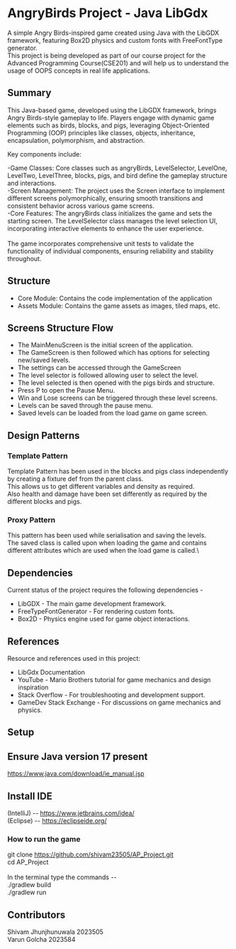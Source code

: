 # AngryBirds Project - Java LibGdx

A simple Angry Birds-inspired game created using Java with the LibGDX framework, featuring Box2D physics and custom fonts with FreeFontType generator.\
This project is being developed as part of our course project for the Advanced Programming Course(CSE201) and will help us to understand the usage of OOPS concepts in real life applications.

## Summary
This Java-based game, developed using the LibGDX framework, brings Angry Birds-style gameplay to life. Players engage with dynamic game elements such as birds, blocks, and pigs, leveraging Object-Oriented Programming (OOP) principles like classes, objects, inheritance, encapsulation, polymorphism, and abstraction.

Key components include:

-Game Classes: Core classes such as angryBirds, LevelSelector, LevelOne, LevelTwo, LevelThree, blocks, pigs, and bird define the gameplay structure and interactions.\
-Screen Management: The project uses the Screen interface to implement different screens polymorphically, ensuring smooth transitions and consistent behavior across various game screens.\
-Core Features: The angryBirds class initializes the game and sets the starting screen. The LevelSelector class manages the level selection UI, incorporating interactive elements to enhance the user experience.\
<br>The game incorporates comprehensive unit tests to validate the functionality of individual components, ensuring reliability and stability throughout.

## Structure
- Core Module: Contains the code implementation of the application
- Assets Module: Contains the game assets as images, tiled maps, etc.

## Screens Structure Flow
- The MainMenuScreen is the initial screen of the application.
- The GameScreen is then followed which has options for selecting new/saved levels.
- The settings can be accessed through the GameScreen
- The level selector is followed allowing user to select the level.
- The level selected is then opened with the pigs birds and structure.
- Press P to open the Pause Menu.
- Win and Lose screens can be triggered through these level screens.
- Levels can be saved through the pause menu.
- Saved levels can be loaded from the load game on game screen.

## Design Patterns
### Template Pattern
Template Pattern has been used in the blocks and pigs class independently by creating a fixture def from the parent class.\
This allows us to get different variables and density as required.\
Also health and damage have been set differently as required by the different blocks and pigs.

### Proxy Pattern
This pattern has been used while serialisation and saving the levels.\
The saved class is called upon when loading the game and contains different attributes which are used when the load game is called.\

## Dependencies 
Current status of the project requires the following dependencies - 
 - LibGDX - The main game development framework.
 - FreeTypeFontGenerator - For rendering custom fonts.
 - Box2D - Physics engine used for game object interactions.
   
## References
Resource and references used in this project:
 - LibGdx Documentation
 - YouTube - Mario Brothers tutorial for game mechanics and design inspiration
 - Stack Overflow - For troubleshooting and development support.
 - GameDev Stack Exchange - For discussions on game mechanics and physics.
   
## Setup

## Ensure Java version 17 present
https://www.java.com/download/ie_manual.jsp

## Install IDE
(IntelliJ) -- https://www.jetbrains.com/idea/ \
(Eclipse) -- https://eclipseide.org/

### How to run the game
git clone https://github.com/shivam23505/AP_Project.git \
cd AP_Project\
<br>In the terminal type the commands -- \
./gradlew build\
./gradlew run

## Contributors
Shivam Jhunjhunuwala 2023505\
Varun Golcha 2023584
